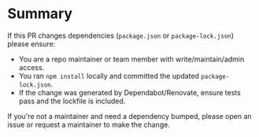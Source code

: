 # Summary

If this PR changes dependencies (`package.json` or `package-lock.json`) please ensure:

- You are a repo maintainer or team member with write/maintain/admin access.
- You ran `npm install` locally and committed the updated `package-lock.json`.
- If the change was generated by Dependabot/Renovate, ensure tests pass and the lockfile is included.

If you're not a maintainer and need a dependency bumped, please open an issue or request a maintainer to make the change.
